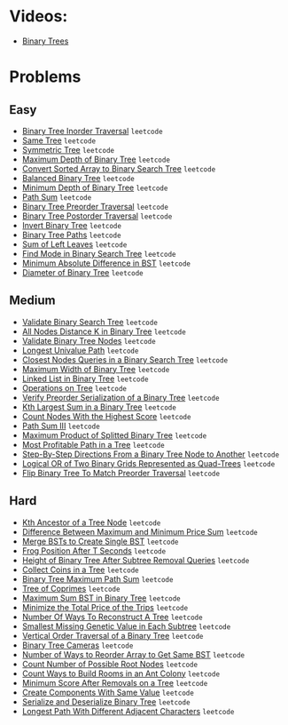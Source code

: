 # Videos:
- [Binary Trees](https://www.youtube.com/watch?v=4s1Tcvm00pA&list=PL9gnSGHSqcnr_DxHsP7AW9ftq0AtAyYqJ&index=49)

# Problems

## Easy

- [Binary Tree Inorder Traversal](https://leetcode.com/problems/binary-tree-inorder-traversal/) `leetcode`
- [Same Tree](https://leetcode.com/problems/same-tree/) `leetcode`
- [Symmetric Tree](https://leetcode.com/problems/symmetric-tree/) `leetcode`
- [Maximum Depth of Binary Tree](https://leetcode.com/problems/maximum-depth-of-binary-tree/) `leetcode`
- [Convert Sorted Array to Binary Search Tree](https://leetcode.com/problems/convert-sorted-array-to-binary-search-tree/) `leetcode`
- [Balanced Binary Tree](https://leetcode.com/problems/balanced-binary-tree/) `leetcode`
- [Minimum Depth of Binary Tree](https://leetcode.com/problems/minimum-depth-of-binary-tree/) `leetcode`
- [Path Sum](https://leetcode.com/problems/path-sum/) `leetcode`
- [Binary Tree Preorder Traversal](https://leetcode.com/problems/binary-tree-preorder-traversal/) `leetcode`
- [Binary Tree Postorder Traversal](https://leetcode.com/problems/binary-tree-postorder-traversal/) `leetcode`
- [Invert Binary Tree](https://leetcode.com/problems/invert-binary-tree/) `leetcode`
- [Binary Tree Paths](https://leetcode.com/problems/binary-tree-paths/) `leetcode`
- [Sum of Left Leaves](https://leetcode.com/problems/sum-of-left-leaves/) `leetcode`
- [Find Mode in Binary Search Tree](https://leetcode.com/problems/find-mode-in-binary-search-tree/) `leetcode`
- [Minimum Absolute Difference in BST](https://leetcode.com/problems/minimum-absolute-difference-in-bst/) `leetcode`
- [Diameter of Binary Tree](https://leetcode.com/problems/diameter-of-binary-tree/) `leetcode`

## Medium

- [Validate Binary Search Tree](https://leetcode.com/problems/validate-binary-search-tree/) `leetcode`
- [All Nodes Distance K in Binary Tree](https://leetcode.com/problems/all-nodes-distance-k-in-binary-tree/) `leetcode`
- [Validate Binary Tree Nodes](https://leetcode.com/problems/validate-binary-tree-nodes/) `leetcode`
- [Longest Univalue Path](https://leetcode.com/problems/longest-univalue-path/) `leetcode`
- [Closest Nodes Queries in a Binary Search Tree](https://leetcode.com/problems/closest-nodes-queries-in-a-binary-search-tree/) `leetcode`
- [Maximum Width of Binary Tree](https://leetcode.com/problems/maximum-width-of-binary-tree/) `leetcode`
- [Linked List in Binary Tree](https://leetcode.com/problems/linked-list-in-binary-tree/) `leetcode`
- [Operations on Tree](https://leetcode.com/problems/operations-on-tree/) `leetcode`
- [Verify Preorder Serialization of a Binary Tree](https://leetcode.com/problems/verify-preorder-serialization-of-a-binary-tree/) `leetcode`
- [Kth Largest Sum in a Binary Tree](https://leetcode.com/problems/kth-largest-sum-in-a-binary-tree/) `leetcode`
- [Count Nodes With the Highest Score](https://leetcode.com/problems/count-nodes-with-the-highest-score/) `leetcode`
- [Path Sum III](https://leetcode.com/problems/path-sum-iii/) `leetcode`
- [Maximum Product of Splitted Binary Tree](https://leetcode.com/problems/maximum-product-of-splitted-binary-tree/) `leetcode`
- [Most Profitable Path in a Tree](https://leetcode.com/problems/most-profitable-path-in-a-tree/) `leetcode`
- [Step-By-Step Directions From a Binary Tree Node to Another](https://leetcode.com/problems/step-by-step-directions-from-a-binary-tree-node-to-another/) `leetcode`
- [Logical OR of Two Binary Grids Represented as Quad-Trees](https://leetcode.com/problems/logical-or-of-two-binary-grids-represented-as-quad-trees/) `leetcode`
- [Flip Binary Tree To Match Preorder Traversal](https://leetcode.com/problems/flip-binary-tree-to-match-preorder-traversal/) `leetcode`

## Hard

- [Kth Ancestor of a Tree Node](https://leetcode.com/problems/kth-ancestor-of-a-tree-node/) `leetcode`
- [Difference Between Maximum and Minimum Price Sum](https://leetcode.com/problems/difference-between-maximum-and-minimum-price-sum/) `leetcode`
- [Merge BSTs to Create Single BST](https://leetcode.com/problems/merge-bsts-to-create-single-bst/) `leetcode`
- [Frog Position After T Seconds](https://leetcode.com/problems/frog-position-after-t-seconds/) `leetcode`
- [Height of Binary Tree After Subtree Removal Queries](https://leetcode.com/problems/height-of-binary-tree-after-subtree-removal-queries/) `leetcode`
- [Collect Coins in a Tree](https://leetcode.com/problems/collect-coins-in-a-tree/) `leetcode`
- [Binary Tree Maximum Path Sum](https://leetcode.com/problems/binary-tree-maximum-path-sum/) `leetcode`
- [Tree of Coprimes](https://leetcode.com/problems/tree-of-coprimes/) `leetcode`
- [Maximum Sum BST in Binary Tree](https://leetcode.com/problems/maximum-sum-bst-in-binary-tree/) `leetcode`
- [Minimize the Total Price of the Trips](https://leetcode.com/problems/minimize-the-total-price-of-the-trips/) `leetcode`
- [Number Of Ways To Reconstruct A Tree](https://leetcode.com/problems/number-of-ways-to-reconstruct-a-tree/) `leetcode`
- [Smallest Missing Genetic Value in Each Subtree](https://leetcode.com/problems/smallest-missing-genetic-value-in-each-subtree/) `leetcode`
- [Vertical Order Traversal of a Binary Tree](https://leetcode.com/problems/vertical-order-traversal-of-a-binary-tree/) `leetcode`
- [Binary Tree Cameras](https://leetcode.com/problems/binary-tree-cameras/) `leetcode`
- [Number of Ways to Reorder Array to Get Same BST](https://leetcode.com/problems/number-of-ways-to-reorder-array-to-get-same-bst/) `leetcode`
- [Count Number of Possible Root Nodes](https://leetcode.com/problems/count-number-of-possible-root-nodes/) `leetcode`
- [Count Ways to Build Rooms in an Ant Colony](https://leetcode.com/problems/count-ways-to-build-rooms-in-an-ant-colony/) `leetcode`
- [Minimum Score After Removals on a Tree](https://leetcode.com/problems/minimum-score-after-removals-on-a-tree/) `leetcode`
- [Create Components With Same Value](https://leetcode.com/problems/create-components-with-same-value/) `leetcode`
- [Serialize and Deserialize Binary Tree](https://leetcode.com/problems/serialize-and-deserialize-binary-tree/) `leetcode`
- [Longest Path With Different Adjacent Characters](https://leetcode.com/problems/longest-path-with-different-adjacent-characters/) `leetcode`
